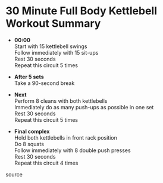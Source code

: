 # 30 Minute Full Body Kettlebell Workout Summary

- **00:00**  
  Start with 15 kettlebell swings  
  Follow immediately with 15 sit-ups  
  Rest 30 seconds  
  Repeat this circuit 5 times  

- **After 5 sets**  
  Take a 90-second break  

- **Next**  
  Perform 8 cleans with both kettlebells  
  Immediately do as many push-ups as possible in one set  
  Rest 30 seconds  
  Repeat this circuit 5 times  

- **Final complex**  
  Hold both kettlebells in front rack position  
  Do 8 squats  
  Follow immediately with 8 double push presses  
  Rest 30 seconds  
  Repeat this circuit 4 times

source

